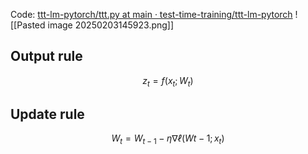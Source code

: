 Code: [ttt-lm-pytorch/ttt.py at main · test-time-training/ttt-lm-pytorch](https://github.com/test-time-training/ttt-lm-pytorch/blob/main/ttt.py)
![[Pasted image 20250203145923.png]]
## Output rule
$$
z_t=f(x_t;W_t)
$$
## Update rule
$$
W_t =W_{t−1}−η∇ℓ(W{t−1};x_t)
$$
